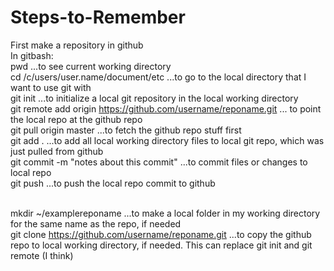 Steps-to-Remember
=================
First make a repository in github<br>
In gitbash:<br>
pwd ...to see current working directory<br>
cd  /c/users/user.name/document/etc ...to go to the local directory that I want to use git with<br>
git init ...to initialize a local git repository in the local working directory<br>
git remote add origin https://github.com/username/reponame.git ... to point the local repo at the github repo<br>
git pull origin master ...to fetch the github repo stuff first<br>
git add . ...to add all local working directory files to local git repo, which was just pulled from github<br>
git commit -m "notes about this commit" ...to commit files or changes to local repo<br>
git push ...to push the local repo commit to github<br><br>


mkdir ~/examplereponame ...to make a local folder in my working directory for the same name as the repo, if needed<br>
git clone https://github.com/username/reponame.git ...to copy the github repo to local working directory, if needed. This can replace git init and git remote (I think)<br>
